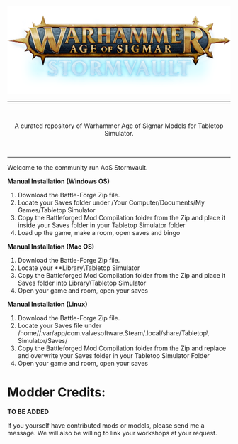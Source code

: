 <br/>
<div align="center">
  <img width="1200px" src="https://github.com/AoS-TTS/Stormvault/blob/main/stormvault_logo.png">
  <hr style="height:1px;border:center;;" />
</div>
<br/>
<div align="center">

A curated repository of Warhammer Age of Sigmar Models for Tabletop Simulator.
</div>
<br/>
<hr style="height:1px;border:center;;" />



Welcome to the community run AoS Stormvault.



**Manual Installation (Windows OS)**
1. Download the Battle-Forge Zip file.
2. Locate your Saves folder under /Your Computer/Documents/My Games/Tabletop Simulator
3. Copy the Battleforged Mod Compilation folder from the Zip and place it inside your Saves folder in your Tabletop Simulator folder
4. Load up the game, make a room, open saves and bingo

**Manual Installation (Mac OS)**

1. Download the Battle-Forge Zip file.
2. Locate your **Library\Tabletop Simulator
3. Copy the Battleforged Mod Compilation folder from the Zip and place it Saves folder into Library\Tabletop Simulator
4. Open your game and room, open your saves

**Manual Installation (Linux)**
1. Download the Battle-Forge Zip file.
2. Locate your Saves file under /home/<username>/.var/app/com.valvesoftware.Steam/.local/share/Tabletop\ Simulator/Saves/
3. Copy the Battleforged Mod Compilation folder from the Zip and replace and overwrite your Saves folder in your Tabletop Simulator Folder
4. Open your game and room, open your saves


# Modder Credits:
**TO BE ADDED**

If you yourself have contributed mods or models, please send me a message. We will also be willing to link your workshops at your request.

